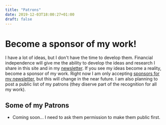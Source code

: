 ```yaml
---
title: "Patrons"
date: 2019-12-03T18:00:27+01:00
draft: false
---
```


# Become a sponsor of my work!
I have a lot of ideas, but I don't have the time to develop them. Financial independence will give me the ability to develop the ideas and research I share in this site and in my [newsletter](https://adlrocha.substack.com). If you see my ideas become a reality, become a sponsor of my work. Right now I am only accepting [sponsors for my newsletter](https://adlrocha.substack.com/subscribe), but this will change in the near future. I am also planning to post a public list of my patrons (they diserve part of the recognition for all my work).

## Some of my Patrons
* Coming soon... I need to ask them permission to make them public first.

